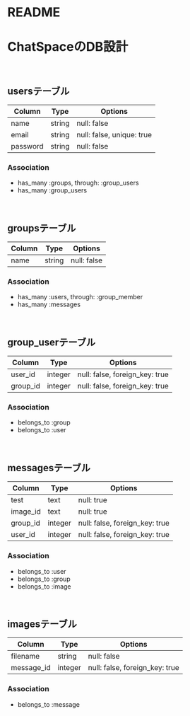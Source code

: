 # README

# ChatSpaceのDB設計
<br>

## usersテーブル
|Column|Type|Options|
|------|----|-------|
|name|string|null: false|
|email|string|null: false, unique: true|
|password|string|null: false|

### Association
- has_many :groups, through: :group_users
- has_many :group_users
<br>

## groupsテーブル
|Column|Type|Options|
|------|----|-------|
|name|string|null: false|

### Association
- has_many :users, through: :group_member
- has_many :messages
<br>

## group_userテーブル
|Column|Type|Options|
|------|----|-------|
|user_id|integer|null: false, foreign_key: true|
|group_id|integer|null: false, foreign_key: true|

### Association
- belongs_to :group
- belongs_to :user
<br>

## messagesテーブル
|Column|Type|Options|
|------|----|-------|
|test|text|null: true|
|image_id|text|null: true|
|group_id|integer|null: false, foreign_key: true|
|user_id|integer|null: false, foreign_key: true|

### Association
- belongs_to :user
- belongs_to :group
- belongs_to :image
<br>

## imagesテーブル
|Column|Type|Options|
|------|----|-------|
|filename|string|null: false|
|message_id|integer|null: false, foreign_key: true|

### Association
- belongs_to :message